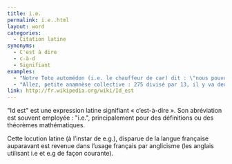 ```yaml
---
title: i.e.
permalink: i.e..html
layout: word
categories:
  - Citation latine
synonyms:
  - C'est à dire
  - c-à-d
  - Signifiant
examples:
  - "Notre Toto automédon (i.e. le chauffeur de car) dit : \"nous pouvons loger tout le monde !\" (cf. histoires)."
  - "Allez, petite anamnèse collective : 275 divisé par 13, il y va deux fois, deux fois 13 égalent 26, ôtés de 27 égalent 1, etc., bref, on arrive, sous forme linéaire, à 275=13× 21+2. Mais 275 c'est quoi ? 5, c'est le chiffre des unités, 7, celui des dizaines, 2, celui des centaines, i.e. 275=2× 102+7× 10+5 (cf. histoires). "
link: http://fr.wikipedia.org/wiki/Id_est
---
```


"Id est" est une expression latine signifiant « c’est-à-dire ». Son abréviation est souvent employée : "i.e.", principalement pour des définitions ou des théorèmes mathématiques.

Cette locution latine (à l’instar de e.g.), disparue de la langue française auparavant est revenue dans l’usage français par anglicisme (les anglais utilisant i.e et e.g de façon courante).

